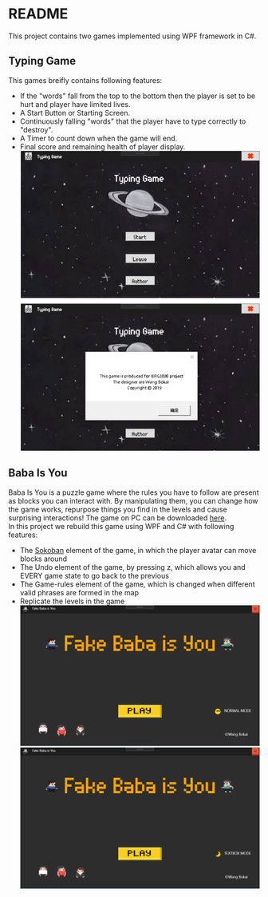 # README
This project contains two games implemented using WPF framework in C#.
## Typing Game
This games breifly contains following features:
- If the "words" fall from the top to the bottom then the player is set to be hurt and player have limited lives.
- A Start Button or Starting Screen.
- Continuously falling "words" that the player have to type correctly to "destroy".
- A Timer to count down when the game will end.
- Final score and remaining health of player display.
![](Typing%20Game/pic/1.png)
## Baba Is You
Baba Is You is a puzzle game where the rules you have to follow are present as blocks you can interact with. By manipulating them, you can change how the game works, repurpose things you find in the levels and cause surprising interactions! The game on PC can be downloaded [here](https://store.steampowered.com/app/736260/Baba_Is_You/).\
In this project we rebuild this game using WPF and C# with following features:
- The [Sokoban](https://en.wikipedia.org/wiki/Sokoban) element of the game, in which the player avatar can move blocks around
- The Undo element of the game, by pressing z, which allows you and EVERY game state to go back to the previous
- The Game-rules element of the game, which is changed when different valid phrases are
formed in the map
- Replicate the levels in the game
![](Baba%20is%20you/pic/mode1.png)
![](Baba%20is%20you/pic/mode2.png)